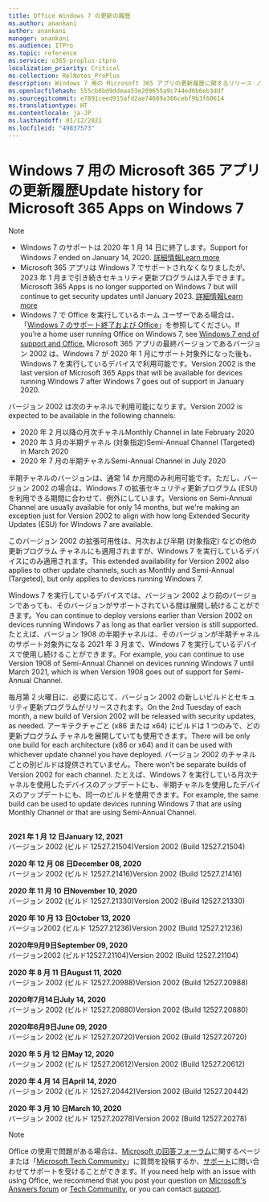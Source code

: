```yaml
---
title: Office Windows 7 の更新の履歴
ms.author: anankani
author: anankani
manager: anankani
ms.audience: ITPro
ms.topic: reference
ms.service: o365-proplus-itpro
localization_priority: Critical
ms.collection: RelNotes_ProPlus
description: Windows 7 用の Microsoft 365 アプリの更新履歴に関するリリース ノートを提供
ms.openlocfilehash: 555cb8bd9ddeaa53e209655a9c744ed6b6eb3ddf
ms.sourcegitcommit: e7891ceed915afd2ae74689a366cebf9b3f60614
ms.translationtype: HT
ms.contentlocale: ja-JP
ms.lasthandoff: 01/12/2021
ms.locfileid: "49837573"
---
```

# <a name="update-history-for-microsoft-365-apps-on-windows-7"></a><span data-ttu-id="77384-103">Windows 7 用の Microsoft 365 アプリの更新履歴</span><span class="sxs-lookup"><span data-stu-id="77384-103">Update history for Microsoft 365 Apps on Windows 7</span></span> 

 > [!NOTE]
>
>- <span data-ttu-id="77384-104">Windows 7 のサポートは 2020 年 1 月 14 日に終了します。</span><span class="sxs-lookup"><span data-stu-id="77384-104">Support for Windows 7 ended on January 14, 2020.</span></span> [<span data-ttu-id="77384-105">詳細情報</span><span class="sxs-lookup"><span data-stu-id="77384-105">Learn more</span></span>](https://www.microsoft.com/microsoft-365/windows/end-of-windows-7-support?rtc=1)
>- <span data-ttu-id="77384-106">Microsoft 365 アプリは Windows 7 でサポートされなくなりましたが、2023 年 1 月まで引き続きセキュリティ更新プログラムは入手できます。</span><span class="sxs-lookup"><span data-stu-id="77384-106">Microsoft 365 Apps is no longer supported on Windows 7 but will continue to get security updates until January 2023.</span></span> [<span data-ttu-id="77384-107">詳細情報</span><span class="sxs-lookup"><span data-stu-id="77384-107">Learn more</span></span>](https://docs.microsoft.com/DeployOffice/windows-7-support)
>- <span data-ttu-id="77384-108">Windows 7 で Office を実行しているホーム ユーザーである場合は、「[Windows 7 のサポート終了および Office](https://support.office.com/en-us/article/windows-7-end-of-support-and-office-78f20fab-b57b-44d7-8368-06a8493f3cb9?ui=en-US&rs=en-US&ad=US)」を参照してください。</span><span class="sxs-lookup"><span data-stu-id="77384-108">If you’re a home user running Office on Windows 7, see [Windows 7 end of support and Office.](https://support.office.com/en-us/article/windows-7-end-of-support-and-office-78f20fab-b57b-44d7-8368-06a8493f3cb9?ui=en-US&rs=en-US&ad=US)</span></span>
<span data-ttu-id="77384-109">Microsoft 365 アプリの最終バージョンであるバージョン 2002 は、Windows 7 が 2020 年 1 月にサポート対象外になった後も、Windows 7 を実行しているデバイスで利用可能です。</span><span class="sxs-lookup"><span data-stu-id="77384-109">Version 2002 is the last version of Microsoft 365 Apps that will be available for devices running Windows 7 after Windows 7 goes out of support in January 2020.</span></span>  

<span data-ttu-id="77384-110">バージョン 2002 は次のチャネルで利用可能になります。</span><span class="sxs-lookup"><span data-stu-id="77384-110">Version 2002 is expected to be available in the following channels:</span></span>
- <span data-ttu-id="77384-111">2020 年 2 月以降の月次チャネル</span><span class="sxs-lookup"><span data-stu-id="77384-111">Monthly Channel in late February 2020</span></span>
- <span data-ttu-id="77384-112">2020 年 3 月の半期チャネル (対象指定)</span><span class="sxs-lookup"><span data-stu-id="77384-112">Semi-Annual Channel (Targeted) in March 2020</span></span>
- <span data-ttu-id="77384-113">2020 年 7 月の半期チャネル</span><span class="sxs-lookup"><span data-stu-id="77384-113">Semi-Annual Channel in July 2020</span></span>

<span data-ttu-id="77384-114">半期チャネルのバージョンは、通常 14 か月間のみ利用可能です。ただし、バージョン 2002 の場合は、Windows 7 の拡張セキュリティ更新プログラム (ESU) を利用できる期間に合わせて、例外にしています。</span><span class="sxs-lookup"><span data-stu-id="77384-114">Versions on Semi-Annual Channel are usually available for only 14 months, but we're making an exception just for Version 2002 to align with how long Extended Security Updates (ESU) for Windows 7 are available.</span></span>

<span data-ttu-id="77384-115">このバージョン 2002 の拡張可用性は、月次および半期 (対象指定) などの他の更新プログラム チャネルにも適用されますが、Windows 7 を実行しているデバイスにのみ適用されます。</span><span class="sxs-lookup"><span data-stu-id="77384-115">This extended availability for Version 2002 also applies to other update channels, such as Monthly and Semi-Annual (Targeted), but only applies to devices running Windows 7.</span></span>

<span data-ttu-id="77384-116">Windows 7 を実行しているデバイスでは、バージョン 2002 より前のバージョンであっても、そのバージョンがサポートされている間は展開し続けることができます。</span><span class="sxs-lookup"><span data-stu-id="77384-116">You can continue to deploy versions earlier than Version 2002 on devices running Windows 7 as long as that earlier version is still supported.</span></span> <span data-ttu-id="77384-117">たとえば、バージョン 1908 の半期チャネルは、そのバージョンが半期チャネルのサポート対象外になる 2021 年 3 月まで、Windows 7 を実行しているデバイスで使用し続けることができます。</span><span class="sxs-lookup"><span data-stu-id="77384-117">For example, you can continue to use Version 1908 of Semi-Annual Channel on devices running Windows 7 until March 2021, which is when Version 1908 goes out of support for Semi-Annual Channel.</span></span>

<span data-ttu-id="77384-118">毎月第 2 火曜日に、必要に応じて、バージョン 2002 の新しいビルドとセキュリティ更新プログラムがリリースされます。</span><span class="sxs-lookup"><span data-stu-id="77384-118">On the 2nd Tuesday of each month, a new build of Version 2002 will be released with security updates, as needed.</span></span> <span data-ttu-id="77384-119">アーキテクチャごと (x86 または x64) にビルドは 1 つのみで、どの更新プログラム チャネルを展開していても使用できます。</span><span class="sxs-lookup"><span data-stu-id="77384-119">There will be only one build for each architecture (x86 or x64) and it can be used with whichever update channel you have deployed.</span></span> <span data-ttu-id="77384-120">バージョン 2002 のチャネルごとの別ビルドは提供されていません。</span><span class="sxs-lookup"><span data-stu-id="77384-120">There won't be separate builds of Version 2002 for each channel.</span></span> <span data-ttu-id="77384-121">たとえば、Windows 7 を実行している月次チャネルを使用したデバイスのアップデートにも、半期チャネルを使用したデバイスのアップデートにも、同一のビルドを使用できます。</span><span class="sxs-lookup"><span data-stu-id="77384-121">For example, the same build can be used to update devices running Windows 7 that are using Monthly Channel or that are using Semi-Annual Channel.</span></span>

##

[//]: # (削除しないでください)

<span data-ttu-id="77384-123">**2021 年 1 月 12 日**</span><span class="sxs-lookup"><span data-stu-id="77384-123">**January 12, 2021**</span></span><br/>
<span data-ttu-id="77384-124">バージョン 2002 (ビルド 12527.21504)</span><span class="sxs-lookup"><span data-stu-id="77384-124">Version 2002 (Build 12527.21504)</span></span><br/>

<span data-ttu-id="77384-125">**2020 年 12 月 08 日**</span><span class="sxs-lookup"><span data-stu-id="77384-125">**December 08, 2020**</span></span><br/>
<span data-ttu-id="77384-126">バージョン 2002 (ビルド 12527.21416)</span><span class="sxs-lookup"><span data-stu-id="77384-126">Version 2002 (Build 12527.21416)</span></span><br/>

<span data-ttu-id="77384-127">**2020 年 11 月 10 日**</span><span class="sxs-lookup"><span data-stu-id="77384-127">**November 10, 2020**</span></span><br/>
<span data-ttu-id="77384-128">バージョン 2002 (ビルド 12527.21330)</span><span class="sxs-lookup"><span data-stu-id="77384-128">Version 2002 (Build 12527.21330)</span></span><br/>

<span data-ttu-id="77384-129">**2020 年 10 月 13 日**</span><span class="sxs-lookup"><span data-stu-id="77384-129">**October 13, 2020**</span></span><br/>
<span data-ttu-id="77384-130">バージョン2002 (ビルド 12527.21236)</span><span class="sxs-lookup"><span data-stu-id="77384-130">Version 2002 (Build 12527.21236)</span></span><br/>

<span data-ttu-id="77384-131">**2020年9月9日**</span><span class="sxs-lookup"><span data-stu-id="77384-131">**September 09, 2020**</span></span><br/>
<span data-ttu-id="77384-132">バージョン2002 (ビルド12527.21104)</span><span class="sxs-lookup"><span data-stu-id="77384-132">Version 2002 (Build 12527.21104)</span></span><br/>

<span data-ttu-id="77384-133">**2020 年 8 月 11 日**</span><span class="sxs-lookup"><span data-stu-id="77384-133">**August 11, 2020**</span></span><br/>
<span data-ttu-id="77384-134">バージョン 2002 (ビルド 12527.20988)</span><span class="sxs-lookup"><span data-stu-id="77384-134">Version 2002 (Build 12527.20988)</span></span><br/>

<span data-ttu-id="77384-135">**2020年7月14日**</span><span class="sxs-lookup"><span data-stu-id="77384-135">**July 14, 2020**</span></span><br/>
<span data-ttu-id="77384-136">バージョン 2002 (ビルド 12527.20880)</span><span class="sxs-lookup"><span data-stu-id="77384-136">Version 2002 (Build 12527.20880)</span></span><br/>

<span data-ttu-id="77384-137">**2020年6月9日**</span><span class="sxs-lookup"><span data-stu-id="77384-137">**June 09, 2020**</span></span><br/>
<span data-ttu-id="77384-138">バージョン 2002 (ビルド 12527.20720)</span><span class="sxs-lookup"><span data-stu-id="77384-138">Version 2002 (Build 12527.20720)</span></span><br/>

<span data-ttu-id="77384-139">**2020 年 5 月 12 日**</span><span class="sxs-lookup"><span data-stu-id="77384-139">**May 12, 2020**</span></span><br/>
<span data-ttu-id="77384-140">バージョン 2002 (ビルド 12527.20612)</span><span class="sxs-lookup"><span data-stu-id="77384-140">Version 2002 (Build 12527.20612)</span></span><br/>

<span data-ttu-id="77384-141">**2020 年 4 月 14 日**</span><span class="sxs-lookup"><span data-stu-id="77384-141">**April 14, 2020**</span></span><br/>
<span data-ttu-id="77384-142">バージョン 2002 (ビルド 12527.20442)</span><span class="sxs-lookup"><span data-stu-id="77384-142">Version 2002 (Build 12527.20442)</span></span><br/>

<span data-ttu-id="77384-143">**2020 年 3 月 10 日**</span><span class="sxs-lookup"><span data-stu-id="77384-143">**March 10, 2020**</span></span><br/>
<span data-ttu-id="77384-144">バージョン 2002 (ビルド 12527.20278)</span><span class="sxs-lookup"><span data-stu-id="77384-144">Version 2002 (Build 12527.20278)</span></span><br/>




> [!NOTE]
> <span data-ttu-id="77384-145">Office の使用で問題がある場合は、[Microsoft の回答フォーラム](https://answers.microsoft.com/)に関するページまたは「[Microsoft Tech Community](https://techcommunity.microsoft.com/)」に質問を投稿するか、[サポート](https://support.microsoft.com/contactus)に問い合わせてサポートを受けることができます。</span><span class="sxs-lookup"><span data-stu-id="77384-145">If you need help with an issue with using Office, we recommend that you post your question on [Microsoft's Answers forum](https://answers.microsoft.com/) or [Tech Community](https://techcommunity.microsoft.com/), or you can contact [support](https://support.microsoft.com/contactus).</span></span>
